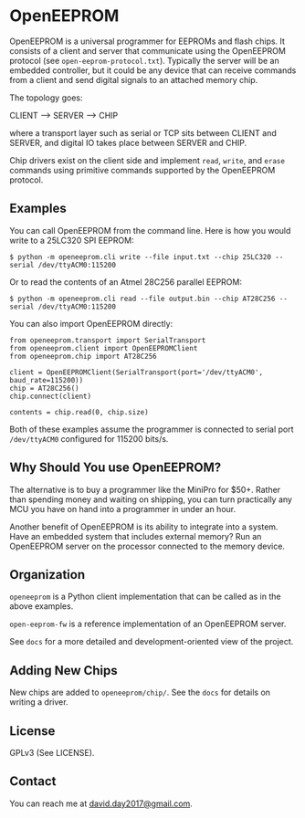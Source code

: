 # OpenEEPROM

OpenEEPROM is a universal programmer for EEPROMs and flash chips. 
It consists of a client and server that communicate using the 
OpenEEPROM protocol (see `open-eeprom-protocol.txt`). 
Typically the server will be an embedded controller, but it could 
be any device that can receive commands from a client and 
send digital signals to an attached memory chip. 

The topology goes:

CLIENT --> SERVER --> CHIP 

where a transport layer such as serial or TCP sits between CLIENT and SERVER,
and digital IO takes place between SERVER and CHIP.

Chip drivers exist on the client side and implement `read`, `write`, and `erase` commands
using primitive commands supported by the OpenEEPROM protocol.

## Examples

You can call OpenEEPROM from the command line. Here is how you would write to a 25LC320 SPI EEPROM:

```
$ python -m openeeprom.cli write --file input.txt --chip 25LC320 --serial /dev/ttyACM0:115200
```

Or to read the contents of an Atmel 28C256 parallel EEPROM:

```
$ python -m openeeprom.cli read --file output.bin --chip AT28C256 --serial /dev/ttyACM0:115200
```

You can also import OpenEEPROM directly:

```
from openeeprom.transport import SerialTransport
from openeeprom.client import OpenEEPROMClient
from openeeprom.chip import AT28C256

client = OpenEEPROMClient(SerialTransport(port='/dev/ttyACM0', baud_rate=115200))
chip = AT28C256()
chip.connect(client)

contents = chip.read(0, chip.size)
```

Both of these examples assume the programmer is connected to serial port `/dev/ttyACM0` configured
for 115200 bits/s.

## Why Should You use OpenEEPROM?

The alternative is to buy a programmer like the MiniPro for $50+. 
Rather than spending money and waiting on shipping, 
you can turn practically any MCU you have on hand into a programmer
in under an hour.

Another benefit of OpenEEPROM is its ability to integrate into a system. 
Have an embedded system that includes external memory? Run an OpenEEPROM 
server on the processor connected to the memory device.

## Organization 

`openeeprom` is a Python client implementation that can be called as in the above examples.

`open-eeprom-fw` is a reference implementation of an OpenEEPROM server.

See `docs` for a more detailed and development-oriented view of the project.

## Adding New Chips

New chips are added to `openeeprom/chip/`. See the `docs` for details on writing a driver.

## License

GPLv3 (See LICENSE).

## Contact

You can reach me at david.day2017@gmail.com.
